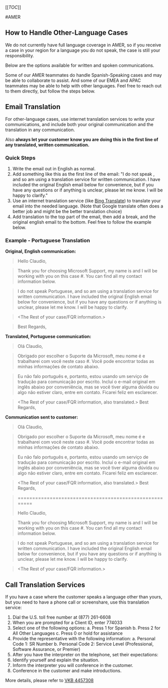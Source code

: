 [[_TOC_]]


#AMER

## How to Handle Other-Language Cases
We do not currently have full language coverage in AMER, so if you receive a case in your region for a language you do not speak, the case is still your responsibility.

Below are the options available for written and spoken communications.

Some of our AMER teammates do handle Spanish-Speaking cases and may be able to collaborate to assist.
And some of our EMEA and APAC teammates may be able to help with other languages. 
Feel free to reach out to them directly, but follow the steps below.

## Email Translation

For other-language cases, use internet translation services to write your communications, and include both your original communication and the translation in any communication.

Also **always let your customer know you are doing this in the first line of any translated, written communication.**

### Quick Steps
1. Write the email out in English as normal.
2. Add something like this as the first line of the email:
	"I do not speak <LANGUAGE>, and so am using a translation service for written communication. I have included the original English email below for convenience, but if you have any questions or if anything is unclear, please let me know. I will be happy to clarify."
3. Use an internet translation service (like [Bing Translate](https://www.bing.com/translator/)) to translate your email into the needed language. (Note that Google translate often does a better job and might be the better translation choice)
4. Add translation to the top part of the email, then add a break, and the original english email to the bottom. Feel free to follow the example below.

### Example - Portuguese Translation

**Original, English communication:**

> Hello Claudio,
	
>Thank you for choosing Microsoft Support, my name is <NAME> and I will be working with you on this case #. You can find all my contact information below. 
	
>I do not speak Portuguese, and so am using a translation service for written communication. I have included the original English email below for convenience, but if you have any questions or if anything is unclear, please let me know. I will be happy to clarify.
	
><The Rest of your case/FQR  information.>
	
>Best Regards, 
><signature>

**Translated, Portuguese communication:**

> Olá Claudio,
	
> Obrigado por escolher o Suporte da Microsoft, meu nome é <NAME> e trabalharei com você neste caso #. Você pode encontrar todas as minhas informações de contato abaixo.
	
> Eu não falo português e, portanto, estou usando um serviço de tradução para comunicação por escrito. Incluí o e-mail original em inglês abaixo por conveniência, mas se você tiver alguma dúvida ou algo não estiver claro, entre em contato. Ficarei feliz em esclarecer.
	
> <The Rest of your case/FQR  information, also translated.>
> Best Regards,
  <signature>

**Communication sent to customer:**

> Olá Claudio,
	
> Obrigado por escolher o Suporte da Microsoft, meu nome é <NAME> e trabalharei com você neste caso #. Você pode encontrar todas as minhas informações de contato abaixo.
	
> Eu não falo português e, portanto, estou usando um serviço de tradução para comunicação por escrito. Incluí o e-mail original em inglês abaixo por conveniência, mas se você tiver alguma dúvida ou algo não estiver claro, entre em contato. Ficarei feliz em esclarecer.
	
> <The Rest of your case/FQR  information, also translated.>
> Best Regards,
  <signature>

>
> =======================================================
> 
> Hello Claudio,
	
>Thank you for choosing Microsoft Support, my name is <NAME> and I will be working with you on this case #. You can find all my contact information below. 
	
>I do not speak Portuguese, and so am using a translation service for written communication. I have included the original English email below for convenience, but if you have any questions or if anything is unclear, please let me know. I will be happy to clarify.
	
><The Rest of your case/FQR  information.>
	

## Call Translation Services
If you have a case where the customer speaks a language other than yours, but you need to have a phone call or screenshare, use this translation service:


1. Dial the U.S. toll free number at (877) 261-6608
2. When you are prompted for a Client ID, enter 774033
3. Select one of the following options:
a. Press 1 for Spanish
b. Press 2 for All Other Languages
c. Press 0 or hold for assistance
4. Provide the representative with the following information:
a. Personal Code 1: SR Number
b. Personal Code 2: Service Level (Professional, Software Assurance, or Premier)
5. After you have the interpreter on the telephone, set their expectations:
6. Identify yourself and explain the situation.
7. Inform the interpreter you will conference in the customer.
8. Conference in the customer and make introductions. 

More details, please refer to [VKB 4457308](https://internal.support.services.microsoft.com/en-us/help/4457308)
